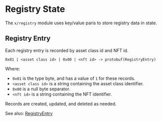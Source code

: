 # Registry State

The `x/registry` module uses key/value paris to store registry data in state.


## Registry Entry

Each registry entry is recorded by asset class id and NFT id.

```
0x01 | <asset class id> | 0x00 | <nft id> -> protobuf(RegistryEntry)
```

Where:
* `0x01` is the type byte, and has a value of `1` for these records.
* `<asset class id>` is a string containing the asset class identifier.
* `0x00` is a null byte separator.
* `<nft id>` is a string containing the NFT identifier.

Records are created, updated, and deleted as needed.

See also: [RegistryEntry](03_messages.md#registryentry)
